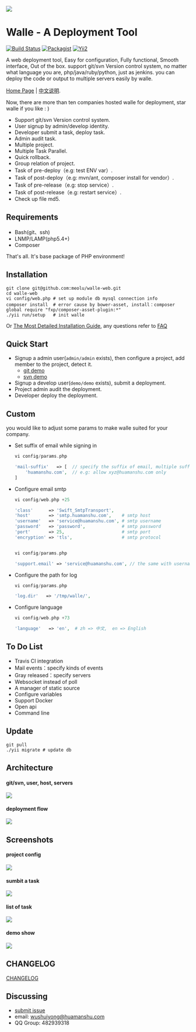 ![](https://raw.github.com/meolu/walle-web/master/screenshots/logo.jpg)

Walle - A Deployment Tool
=========================
[![Build Status](https://travis-ci.org/meolu/walle-web.svg?branch=master)](https://travis-ci.org/meolu/walle-web)
[![Packagist](https://img.shields.io/packagist/v/meolu/walle-web.svg)](https://packagist.org/packages/meolu/walle-web)
[![Yii2](https://img.shields.io/badge/Powered_by-Yii_Framework-green.svg?style=flat)](http://www.yiiframework.com/)

A web deployment tool, Easy for configuration, Fully functional, Smooth interface, Out of the box.
support git/svn Version control system, no matter what language you are, php/java/ruby/python, just as jenkins. you can deploy the code or output to multiple servers easily by walle.

[Home Page](http://www.huamanshu.com/walle-en.html) | [中文说明](https://github.com/meolu/walle-web/blob/master/docs/README-zh.md).

Now, there are more than ten companies hosted walle for deployment, star walle if you like : )

* Support git/svn Version control system.
* User signup by admin/develop identity.
* Developer submit a task, deploy task.
* Admin audit task.
* Multiple project.
* Multiple Task Parallel.
* Quick rollback.
* Group relation of project.
* Task of pre-deploy（e.g: test ENV var）.
* Task of post-deploy（e.g: mvn/ant, composer install for vendor）.
* Task of pre-release（e.g: stop service）.
* Task of post-release（e.g: restart service）.
* Check up file md5.


Requirements
------------

* Bash(git、ssh)
* LNMP/LAMP(php5.4+)
* Composer

That's all. It's base package of PHP environment!


Installation
------------
```
git clone git@github.com:meolu/walle-web.git
cd walle-web
vi config/web.php # set up module db mysql connection info
composer install  # error cause by bower-asset, install：composer global require "fxp/composer-asset-plugin:*"
./yii run/setup   # init walle
```
Or [The Most Detailed Installation Guide](https://github.com/meolu/walle-web/blob/master/docs/install-en.md), any questions refer to [FAQ](https://github.com/meolu/walle-web/blob/master/docs/faq-en.md)

Quick Start
-------------

* Signup a admin user(`admin/admin` exists), then configure a project, add member to the project, detect it.
    * [git demo](https://github.com/meolu/walle-web/blob/master/docs/config-git-en.md)
    * [svn demo](https://github.com/meolu/walle-web/blob/master/docs/config-svn-en.md)
* Signup a develop user(`demo/demo` exists), submit a deployment.
* Project admin audit the deployment.
* Developer deploy the deployment.


Custom
--------
you would like to adjust some params to make walle suited for your company.

* Set suffix of email while signing in
    ```php
    vi config/params.php

    'mail-suffix'   => [  // specify the suffix of email, multiple suffixes are allow.
        'huamanshu.com',  // e.g: allow xyz@huamanshu.com only
    ]
    ```

* Configure email smtp
    ```php
    vi config/web.php +25

    'class'      => 'Swift_SmtpTransport',
    'host'       => 'smtp.huamanshu.com',    # smtp host
    'username'   => 'service@huamanshu.com', # smtp username
    'password'   => 'password',              # smtp password
    'port'       => 25,                      # smtp port
    'encryption' => 'tls',                   # smtp protocol


    vi config/params.php

    'support.email' => 'service@huamanshu.com', // the same with username of mail module in config/web.php
    ```

* Configure the path for log
    ```php
    vi config/params.php

    'log.dir'   => '/tmp/walle/',
    ```

* Configure language
    ```php
    vi config/web.php +73

    'language'   => 'en',  # zh => 中文,  en => English
    ```


To Do List
----------

- Travis CI integration
- Mail events：specify kinds of events
- Gray released：specify servers
- Websocket instead of poll
- A manager of static source
- Configure variables
- Support Docker
- Open api
- Command line

Update
-----------------
```
git pull
./yii migrate # update db
```


Architecture
------------
#### git/svn, user, host, servers
![](https://raw.github.com/meolu/walle-web/master/screenshots/walle-flow-relation-en.png)

#### deployment flow
![](https://raw.github.com/meolu/walle-web/master/screenshots/walle-flow-en.png)

Screenshots
-----------

#### project config
![](https://raw.github.com/meolu/walle-web/master/screenshots/walle-config-edit-en.jpg)

#### sumbit a task
![](https://raw.github.com/meolu/walle-web/master/screenshots/walle-submit-en.jpg)

#### list of task
![](https://raw.github.com/meolu/walle-web/master/screenshots/walle-dev-list-en.jpg)

#### demo show
![](https://raw.github.com/meolu/walle-web/master/screenshots/walle-en.gif)

## CHANGELOG
[CHANGELOG](https://github.com/meolu/walle-web/blob/master/docs/CHANGELOG.md)


Discussing
----------
- [submit issue](https://github.com/meolu/walle-web/issues/new)
- email: wushuiyong@huamanshu.com
- QQ Group: 482939318
